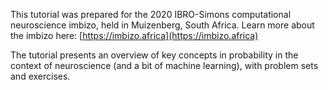 This tutorial was prepared for the 2020 IBRO-Simons computational neuroscience imbizo, held in Muizenberg, South Africa. Learn more about the imbizo here: [https://imbizo.africa](https://imbizo.africa)

The tutorial presents an overview of key concepts in probability in the context of neuroscience (and a bit of machine learning), with problem sets and exercises.
